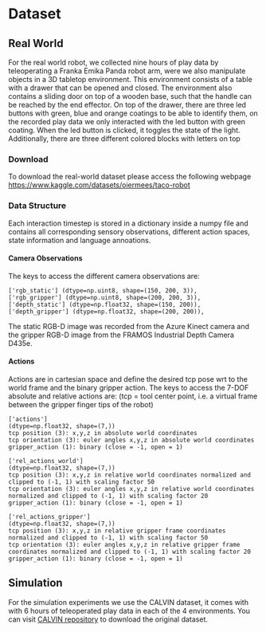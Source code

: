 # Dataset
## Real World
For the real world robot, we collected nine hours of play data by teleoperating a Franka Emika
Panda robot arm, were we also manipulate objects in a 3D tabletop environment. This environment
consists of a table with a drawer that can be opened and closed. The environment also contains a
sliding door on top of a wooden base, such that the handle can be reached by the end effector. On top of the drawer, there are three led buttons with green, blue and orange coatings to be able to identify them, on the recorded play data we only interacted with the led button with green coating. When the led button is clicked, it toggles the state of the light. Additionally, there are three different colored blocks with letters on top

### Download
To download the real-world dataset please access the following webpage
https://www.kaggle.com/datasets/oiermees/taco-robot

### Data Structure
Each interaction timestep is stored in a dictionary inside a numpy file and contains all corresponding sensory observations, different action spaces, state information and language annoations.

#### Camera Observations
The keys to access the different camera observations are:
```
['rgb_static'] (dtype=np.uint8, shape=(150, 200, 3)),
['rgb_gripper'] (dtype=np.uint8, shape=(200, 200, 3)),
['depth_static'] (dtype=np.float32, shape=(150, 200)),
['depth_gripper'] (dtype=np.float32, shape=(200, 200)),
```
The static RGB-D image was recorded from the Azure Kinect camera and the gripper RGB-D image
from the FRAMOS Industrial Depth Camera D435e.

#### Actions
Actions are in cartesian space and define the desired tcp pose wrt to the world frame and the binary gripper action.
The keys to access the 7-DOF absolute and relative actions are:
(tcp = tool center point, i.e. a virtual frame between the gripper finger tips of the robot)
```
['actions']
(dtype=np.float32, shape=(7,))
tcp position (3): x,y,z in absolute world coordinates
tcp orientation (3): euler angles x,y,z in absolute world coordinates
gripper_action (1): binary (close = -1, open = 1)

['rel_actions_world']
(dtype=np.float32, shape=(7,))
tcp position (3): x,y,z in relative world coordinates normalized and clipped to (-1, 1) with scaling factor 50
tcp orientation (3): euler angles x,y,z in relative world coordinates normalized and clipped to (-1, 1) with scaling factor 20
gripper_action (1): binary (close = -1, open = 1)

['rel_actions_gripper']
(dtype=np.float32, shape=(7,))
tcp position (3): x,y,z in relative gripper frame coordinates normalized and clipped to (-1, 1) with scaling factor 50
tcp orientation (3): euler angles x,y,z in relative gripper frame coordinates normalized and clipped to (-1, 1) with scaling factor 20
gripper_action (1): binary (close = -1, open = 1)
```

## Simulation
For the simulation experiments we use the CALVIN dataset, it comes with with 6 hours of teleoperated play data in each of the 4 environments.
You can visit [CALVIN repository](https://github.com/mees/calvin/blob/main/dataset/README.md) to download the original dataset.

